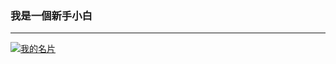 ###  我是一個新手小白
---
[![我的名片](https://github-readme-stats.vercel.app/api?username=c-xuan&locale=zh-tw&show_icons=true&theme=dark&hide_title=true&hide=contribs,prs)](https://github.com/anuraghazra/github-readme-stats)
